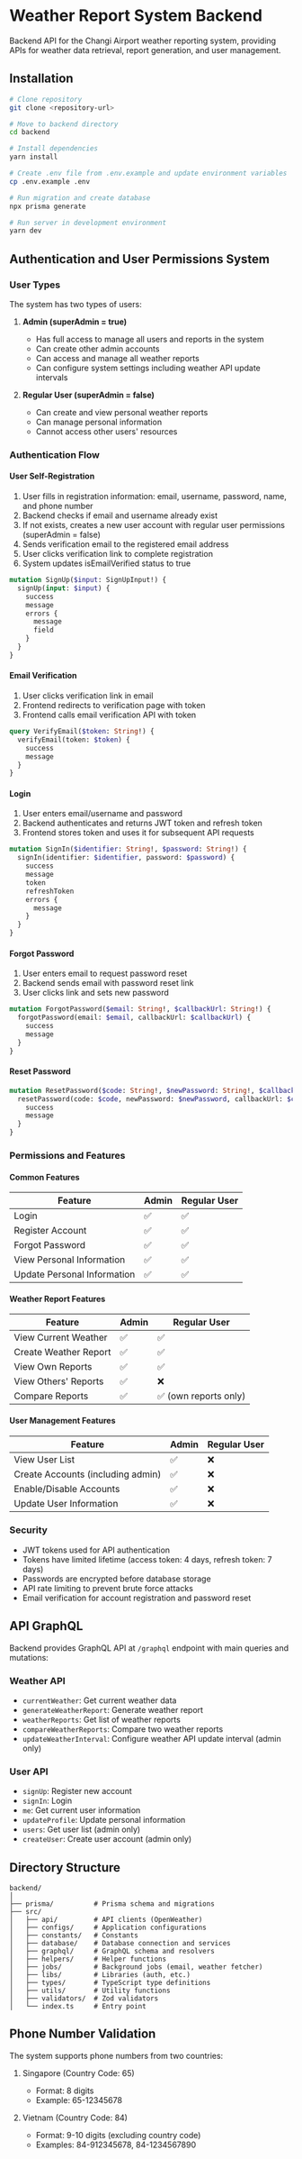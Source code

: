 # Weather Report System Backend

Backend API for the Changi Airport weather reporting system, providing APIs for weather data retrieval, report generation, and user management.

## Installation

```bash
# Clone repository
git clone <repository-url>

# Move to backend directory
cd backend

# Install dependencies
yarn install

# Create .env file from .env.example and update environment variables
cp .env.example .env

# Run migration and create database
npx prisma generate

# Run server in development environment
yarn dev
```

## Authentication and User Permissions System

### User Types

The system has two types of users:

1. **Admin (superAdmin = true)**

   - Has full access to manage all users and reports in the system
   - Can create other admin accounts
   - Can access and manage all weather reports
   - Can configure system settings including weather API update intervals

2. **Regular User (superAdmin = false)**
   - Can create and view personal weather reports
   - Can manage personal information
   - Cannot access other users' resources

### Authentication Flow

#### User Self-Registration

1. User fills in registration information: email, username, password, name, and phone number
2. Backend checks if email and username already exist
3. If not exists, creates a new user account with regular user permissions (superAdmin = false)
4. Sends verification email to the registered email address
5. User clicks verification link to complete registration
6. System updates isEmailVerified status to true

```graphql
mutation SignUp($input: SignUpInput!) {
  signUp(input: $input) {
    success
    message
    errors {
      message
      field
    }
  }
}
```

#### Email Verification

1. User clicks verification link in email
2. Frontend redirects to verification page with token
3. Frontend calls email verification API with token

```graphql
query VerifyEmail($token: String!) {
  verifyEmail(token: $token) {
    success
    message
  }
}
```

#### Login

1. User enters email/username and password
2. Backend authenticates and returns JWT token and refresh token
3. Frontend stores token and uses it for subsequent API requests

```graphql
mutation SignIn($identifier: String!, $password: String!) {
  signIn(identifier: $identifier, password: $password) {
    success
    message
    token
    refreshToken
    errors {
      message
    }
  }
}
```

#### Forgot Password

1. User enters email to request password reset
2. Backend sends email with password reset link
3. User clicks link and sets new password

```graphql
mutation ForgotPassword($email: String!, $callbackUrl: String!) {
  forgotPassword(email: $email, callbackUrl: $callbackUrl) {
    success
    message
  }
}
```

#### Reset Password

```graphql
mutation ResetPassword($code: String!, $newPassword: String!, $callbackUrl: String!) {
  resetPassword(code: $code, newPassword: $newPassword, callbackUrl: $callbackUrl) {
    success
    message
  }
}
```

### Permissions and Features

#### Common Features

| Feature                     | Admin | Regular User |
| --------------------------- | ----- | ------------ |
| Login                       | ✅    | ✅           |
| Register Account            | ✅    | ✅           |
| Forgot Password             | ✅    | ✅           |
| View Personal Information   | ✅    | ✅           |
| Update Personal Information | ✅    | ✅           |

#### Weather Report Features

| Feature               | Admin | Regular User          |
| --------------------- | ----- | --------------------- |
| View Current Weather  | ✅    | ✅                    |
| Create Weather Report | ✅    | ✅                    |
| View Own Reports      | ✅    | ✅                    |
| View Others' Reports  | ✅    | ❌                    |
| Compare Reports       | ✅    | ✅ (own reports only) |

#### User Management Features

| Feature                           | Admin | Regular User |
| --------------------------------- | ----- | ------------ |
| View User List                    | ✅    | ❌           |
| Create Accounts (including admin) | ✅    | ❌           |
| Enable/Disable Accounts           | ✅    | ❌           |
| Update User Information           | ✅    | ❌           |

### Security

- JWT tokens used for API authentication
- Tokens have limited lifetime (access token: 4 days, refresh token: 7 days)
- Passwords are encrypted before database storage
- API rate limiting to prevent brute force attacks
- Email verification for account registration and password reset

## API GraphQL

Backend provides GraphQL API at `/graphql` endpoint with main queries and mutations:

### Weather API

- `currentWeather`: Get current weather data
- `generateWeatherReport`: Generate weather report
- `weatherReports`: Get list of weather reports
- `compareWeatherReports`: Compare two weather reports
- `updateWeatherInterval`: Configure weather API update interval (admin only)

### User API

- `signUp`: Register new account
- `signIn`: Login
- `me`: Get current user information
- `updateProfile`: Update personal information
- `users`: Get user list (admin only)
- `createUser`: Create user account (admin only)

## Directory Structure

```
backend/
│
├── prisma/          # Prisma schema and migrations
├── src/
│   ├── api/         # API clients (OpenWeather)
│   ├── configs/     # Application configurations
│   ├── constants/   # Constants
│   ├── database/    # Database connection and services
│   ├── graphql/     # GraphQL schema and resolvers
│   ├── helpers/     # Helper functions
│   ├── jobs/        # Background jobs (email, weather fetcher)
│   ├── libs/        # Libraries (auth, etc.)
│   ├── types/       # TypeScript type definitions
│   ├── utils/       # Utility functions
│   ├── validators/  # Zod validators
│   └── index.ts     # Entry point
```

## Phone Number Validation

The system supports phone numbers from two countries:

1. Singapore (Country Code: 65)

   - Format: 8 digits
   - Example: 65-12345678

2. Vietnam (Country Code: 84)
   - Format: 9-10 digits (excluding country code)
   - Examples: 84-912345678, 84-1234567890
